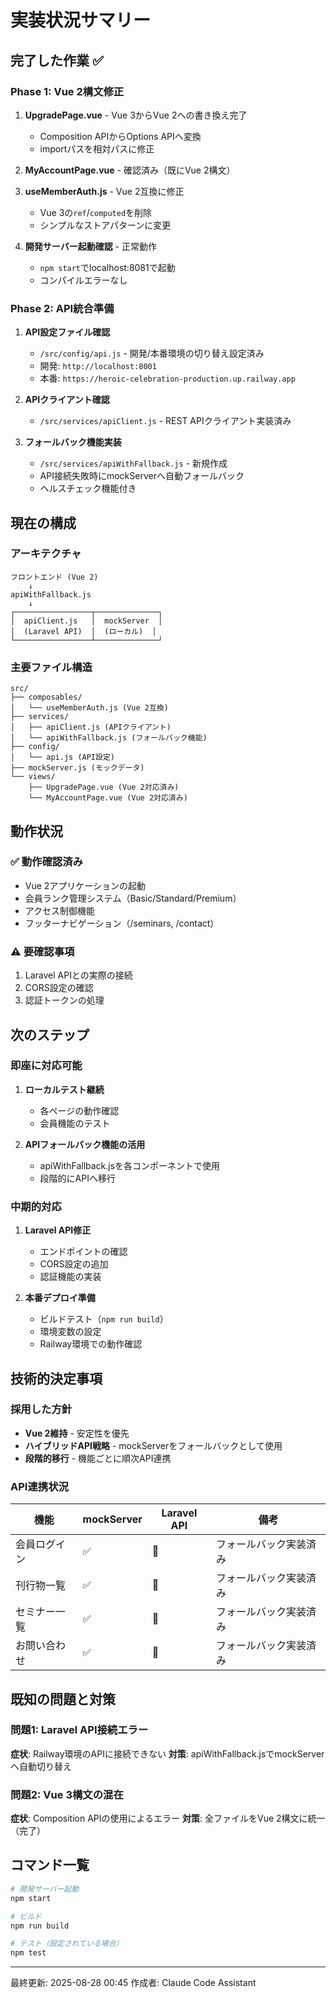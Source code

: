# 実装状況サマリー

## 完了した作業 ✅

### Phase 1: Vue 2構文修正
1. **UpgradePage.vue** - Vue 3からVue 2への書き換え完了
   - Composition APIからOptions APIへ変換
   - importパスを相対パスに修正

2. **MyAccountPage.vue** - 確認済み（既にVue 2構文）

3. **useMemberAuth.js** - Vue 2互換に修正
   - Vue 3の`ref`/`computed`を削除
   - シンプルなストアパターンに変更

4. **開発サーバー起動確認** - 正常動作
   - `npm start`でlocalhost:8081で起動
   - コンパイルエラーなし

### Phase 2: API統合準備
1. **API設定ファイル確認**
   - `/src/config/api.js` - 開発/本番環境の切り替え設定済み
   - 開発: `http://localhost:8001`
   - 本番: `https://heroic-celebration-production.up.railway.app`

2. **APIクライアント確認**
   - `/src/services/apiClient.js` - REST APIクライアント実装済み

3. **フォールバック機能実装**
   - `/src/services/apiWithFallback.js` - 新規作成
   - API接続失敗時にmockServerへ自動フォールバック
   - ヘルスチェック機能付き

## 現在の構成

### アーキテクチャ
```
フロントエンド (Vue 2)
    ↓
apiWithFallback.js
    ↓
┌─────────────────┬──────────────┐
│  apiClient.js   │  mockServer  │
│  (Laravel API)  │  (ローカル)  │
└─────────────────┴──────────────┘
```

### 主要ファイル構造
```
src/
├── composables/
│   └── useMemberAuth.js (Vue 2互換)
├── services/
│   ├── apiClient.js (APIクライアント)
│   └── apiWithFallback.js (フォールバック機能)
├── config/
│   └── api.js (API設定)
├── mockServer.js (モックデータ)
└── views/
    ├── UpgradePage.vue (Vue 2対応済み)
    └── MyAccountPage.vue (Vue 2対応済み)
```

## 動作状況

### ✅ 動作確認済み
- Vue 2アプリケーションの起動
- 会員ランク管理システム（Basic/Standard/Premium）
- アクセス制御機能
- フッターナビゲーション（/seminars, /contact）

### ⚠️ 要確認事項
1. Laravel APIとの実際の接続
2. CORS設定の確認
3. 認証トークンの処理

## 次のステップ

### 即座に対応可能
1. **ローカルテスト継続**
   - 各ページの動作確認
   - 会員機能のテスト

2. **APIフォールバック機能の活用**
   - apiWithFallback.jsを各コンポーネントで使用
   - 段階的にAPIへ移行

### 中期的対応
1. **Laravel API修正**
   - エンドポイントの確認
   - CORS設定の追加
   - 認証機能の実装

2. **本番デプロイ準備**
   - ビルドテスト（`npm run build`）
   - 環境変数の設定
   - Railway環境での動作確認

## 技術的決定事項

### 採用した方針
- **Vue 2維持** - 安定性を優先
- **ハイブリッドAPI戦略** - mockServerをフォールバックとして使用
- **段階的移行** - 機能ごとに順次API連携

### API連携状況
| 機能 | mockServer | Laravel API | 備考 |
|-----|-----------|------------|------|
| 会員ログイン | ✅ | 🔄 | フォールバック実装済み |
| 刊行物一覧 | ✅ | 🔄 | フォールバック実装済み |
| セミナー一覧 | ✅ | 🔄 | フォールバック実装済み |
| お問い合わせ | ✅ | 🔄 | フォールバック実装済み |

## 既知の問題と対策

### 問題1: Laravel API接続エラー
**症状**: Railway環境のAPIに接続できない
**対策**: apiWithFallback.jsでmockServerへ自動切り替え

### 問題2: Vue 3構文の混在
**症状**: Composition APIの使用によるエラー
**対策**: 全ファイルをVue 2構文に統一（完了）

## コマンド一覧

```bash
# 開発サーバー起動
npm start

# ビルド
npm run build

# テスト（設定されている場合）
npm test
```

---

最終更新: 2025-08-28 00:45
作成者: Claude Code Assistant